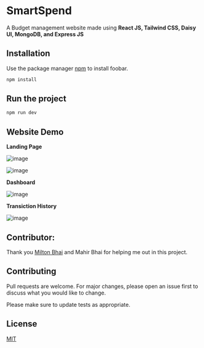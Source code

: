 # SmartSpend

A Budget management website made using **React JS, Tailwind CSS, Daisy UI, MongoDB, and Express JS**

## Installation

Use the package manager [npm](https://www.npmjs.com/) to install foobar.

```bash
npm install
```

## Run the project

```bash
npm run dev
```
## Website Demo

**Landing Page**

![image](https://github.com/user-attachments/assets/9e786c15-d856-442e-86e7-1b3e828b5623)

![image](https://github.com/user-attachments/assets/d2de0440-f470-4b3e-98d3-9e27b0b562b0)

**Dashboard**

![image](https://github.com/user-attachments/assets/54ef7ec6-dda7-49f8-8c89-8897ab7b306d)

**Transiction History**

![image](https://github.com/user-attachments/assets/cc1771c5-acd4-4fee-844f-6ea012a14c87)

## Contributor:
Thank you [Milton Bhai](https://github.com/WaliUllahMilton) and Mahir Bhai for helping me out in this project.

## Contributing

Pull requests are welcome. For major changes, please open an issue first
to discuss what you would like to change.

Please make sure to update tests as appropriate.

## License

[MIT](https://choosealicense.com/licenses/mit/)

